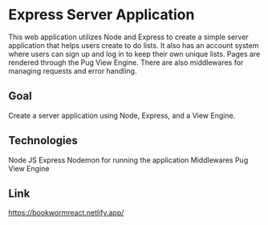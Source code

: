 # Express Server Application
This web application utilizes Node and Express to create a simple server application that helps users create to do lists. It also has an account system where users can sign up and log in to keep their own unique lists. Pages are rendered through the Pug View Engine. There are also middlewares for managing requests and error handling.
## Goal
Create a server application using Node, Express, and a View Engine.
## Technologies
Node JS
Express
Nodemon for running the application
Middlewares
Pug View Engine
## Link
https://bookwormreact.netlify.app/

